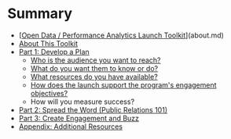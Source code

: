 # Summary

* [[Open Data / Performance Analytics Launch Toolkit](README.md)](about.md)
* [About This Toolkit](Open-Data-Performance-Analytics-Launch-Toolkit/about.md)
* [Part 1: Develop a Plan](part_1_develop_a_plan/part1.md)
  * [Who is the audience you want to reach?](who.md)
  * [What do you want them to know or do?](whatdoyou.md)
  * [What resources do you have available?](whatresources.md)
  * [How does the launch support the program's engagement objectives?](howdoesthelaunch.md)
  * How will you measure success?
* [Part 2: Spread the Word (Public Relations 101)](part_2_spread_the_word_public_relations_101/part2.md)
* [Part 3: Create Engagement and Buzz](part_3_create_engagement_and_buzz/part3.md)
* [Appendix: Additional Resources](appendix_additional_resources/appendix.md)

